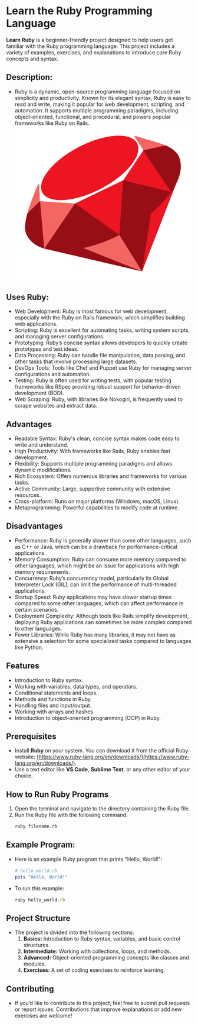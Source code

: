 # Learn the Ruby Programming Language

**Learn Ruby** is a beginner-friendly project designed to help users get familiar with the Ruby programming language. This project includes a variety of examples, exercises, and explanations to introduce core Ruby concepts and syntax.

## Description:

- Ruby is a dynamic, open-source programming language focused on simplicity and productivity. Known for its elegant syntax, Ruby is easy to read and write, making it popular for web development, scripting, and automation. It supports multiple programming paradigms, including object-oriented, functional, and procedural, and powers popular frameworks like Ruby on Rails. <br/>
  ![Logo-Ruby](img/ruby.png)<br/>

## Uses Ruby:

- Web Development: Ruby is most famous for web development, especially with the Ruby on Rails framework, which simplifies building web applications.
- Scripting: Ruby is excellent for automating tasks, writing system scripts, and managing server configurations.
- Prototyping: Ruby’s concise syntax allows developers to quickly create prototypes and test ideas.
- Data Processing: Ruby can handle file manipulation, data parsing, and other tasks that involve processing large datasets.
- DevOps Tools: Tools like Chef and Puppet use Ruby for managing server configurations and automation.
- Testing: Ruby is often used for writing tests, with popular testing frameworks like RSpec providing robust support for behavior-driven development (BDD).
- Web Scraping: Ruby, with libraries like Nokogiri, is frequently used to scrape websites and extract data.

## Advantages

- Readable Syntax: Ruby's clean, concise syntax makes code easy to write and understand.
- High Productivity: With frameworks like Rails, Ruby enables fast development.
- Flexibility: Supports multiple programming paradigms and allows dynamic modifications.
- Rich Ecosystem: Offers numerous libraries and frameworks for various tasks.
- Active Community: Large, supportive community with extensive resources.
- Cross-platform: Runs on major platforms (Windows, macOS, Linux).
- Metaprogramming: Powerful capabilities to modify code at runtime.

## Disadvantages

- Performance: Ruby is generally slower than some other languages, such as C++ or Java, which can be a drawback for performance-critical applications.
- Memory Consumption: Ruby can consume more memory compared to other languages, which might be an issue for applications with high memory requirements.
- Concurrency: Ruby’s concurrency model, particularly its Global Interpreter Lock (GIL), can limit the performance of multi-threaded applications.
- Startup Speed: Ruby applications may have slower startup times compared to some other languages, which can affect performance in certain scenarios.
- Deployment Complexity: Although tools like Rails simplify development, deploying Ruby applications can sometimes be more complex compared to other languages.
- Fewer Libraries: While Ruby has many libraries, it may not have as extensive a selection for some specialized tasks compared to languages like Python.

## Features

- Introduction to Ruby syntax.
- Working with variables, data types, and operators.
- Conditional statements and loops.
- Methods and functions in Ruby.
- Handling files and input/output.
- Working with arrays and hashes.
- Introduction to object-oriented programming (OOP) in Ruby.

## Prerequisites

- Install **Ruby** on your system. You can download it from the official Ruby website: [https://www.ruby-lang.org/en/downloads/](https://www.ruby-lang.org/en/downloads/).
- Use a text editor like **VS Code**, **Sublime Text**, or any other editor of your choice.

## How to Run Ruby Programs

1. Open the terminal and navigate to the directory containing the Ruby file.
2. Run the Ruby file with the following command:
   ```bash
   ruby filename.rb
   ```

## Example Program:

- Here is an example Ruby program that prints "Hello, World!":

  ```ruby
  # hello_world.rb
  puts "Hello, World!"
  ```

- To run this example:
  ```ruby
  ruby hello_world.rb
  ```

## Project Structure

- The project is divided into the following sections:
  1. **Basics:** Introduction to Ruby syntax, variables, and basic control structures.
  2. **Intermediate:** Working with collections, loops, and methods.
  3. **Advanced:** Object-oriented programming concepts like classes and modules.
  4. **Exercises:** A set of coding exercises to reinforce learning.

## Contributing

- If you’d like to contribute to this project, feel free to submit pull requests or report issues. Contributions that improve explanations or add new exercises are welcome!
